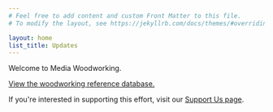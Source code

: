 ```yaml
---
# Feel free to add content and custom Front Matter to this file.
# To modify the layout, see https://jekyllrb.com/docs/themes/#overriding-theme-defaults

layout: home
list_title: Updates
---
```

Welcome to Media Woodworking.

[View the woodworking reference database.](/reference/)

If you're interested in supporting this effort, visit our [Support Us page](/support-us/).